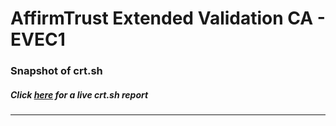 # AffirmTrust Extended Validation CA - EVEC1
### Snapshot of crt.sh
##### Click [here](https://crt.sh/?q=59518FC1EF1C337EF34F601E30E623DF4D07D3A7B6E402BCA2BE6E027385C7B8) for a live crt.sh report

---

